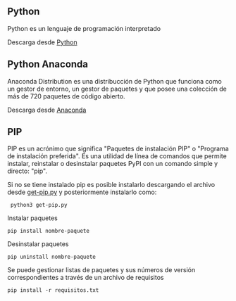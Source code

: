 ## Python
Python es un lenguaje de programación interpretado

Descarga desde [Python](https://www.python.org/downloads/)


## Python Anaconda
Anaconda Distribution es una distribucción de Python que funciona como un gestor de entorno, 
un gestor de paquetes y que posee una colección de más de 720 paquetes de código abierto.

Descarga desde [Anaconda](https://www.anaconda.com/distribution/)


## PIP

PIP es un acrónimo que significa "Paquetes de instalación PIP" o "Programa de instalación preferida". 
Es una utilidad de línea de comandos que permite instalar, reinstalar o desinstalar paquetes PyPI con un comando simple y directo: "pip".

Si no se tiene instalado pip es posible instalarlo descargando el archivo desde [get-pip.py](https://bootstrap.pypa.io/get-pip.py)
y posteriormente instalarlo como:

`  python3 get-pip.py ` 

Instalar paquetes

` pip install nombre-paquete `

Desinstalar paquetes

` pip uninstall nombre-paquete ` 

Se puede gestionar listas de paquetes y sus números de versión correspondientes a través de un archivo de requisitos

` pip install -r requisitos.txt `